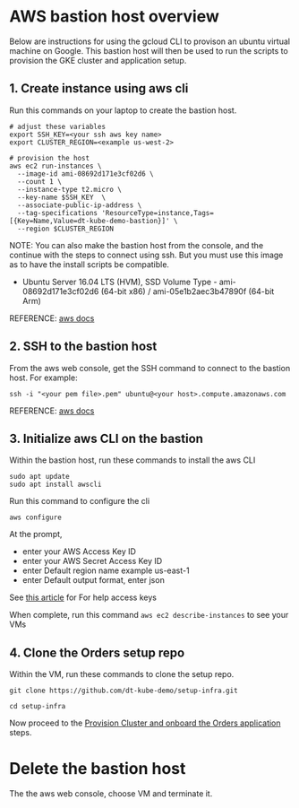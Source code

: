 # AWS bastion host overview

Below are instructions for using the gcloud CLI to provison an ubuntu virtual machine on Google. This bastion host will then be used to run the scripts to provision the GKE cluster and application setup.

## 1. Create instance using aws cli

Run this commands on your laptop to create the bastion host.

```
# adjust these variables
export SSH_KEY=<your ssh aws key name>
export CLUSTER_REGION=<example us-west-2>

# provision the host
aws ec2 run-instances \
  --image-id ami-08692d171e3cf02d6 \
  --count 1 \
  --instance-type t2.micro \
  --key-name $SSH_KEY  \
  --associate-public-ip-address \
  --tag-specifications 'ResourceType=instance,Tags=[{Key=Name,Value=dt-kube-demo-bastion}]' \
  --region $CLUSTER_REGION
```

NOTE: You can also make the bastion host from the console, and the continue with the steps to connect using ssh.  But you must use this image as to have the install scripts be compatible.
* Ubuntu Server 16.04 LTS (HVM), SSD Volume Type - ami-08692d171e3cf02d6 (64-bit x86) / ami-05e1b2aec3b47890f (64-bit Arm)

REFERENCE: [aws docs](https://docs.aws.amazon.com/cli/latest/reference/ec2/run-instances.html)

## 2. SSH to the bastion host 

From the aws web console, get the SSH command to connect to the bastion host. For example:
```
ssh -i "<your pem file>.pem" ubuntu@<your host>.compute.amazonaws.com
```

REFERENCE: [aws docs](https://docs.aws.amazon.com/AWSEC2/latest/UserGuide/AccessingInstances.html?icmpid=docs_ec2_console)

## 3. Initialize aws CLI on the bastion

Within the bastion host, run these commands to install the aws CLI 
```
sudo apt update
sudo apt install awscli
```

Run this command to configure the cli 
```
aws configure
```

At the prompt, 
* enter your AWS Access Key ID
* enter your AWS Secret Access Key ID
* enter Default region name example us-east-1
* enter Default output format, enter json

See [this article](https://aws.amazon.com/blogs/security/wheres-my-secret-access-key/) for For help access keys

When complete, run this command ```aws ec2 describe-instances``` to see your VMs

## 4. Clone the Orders setup repo

Within the VM, run these commands to clone the setup repo.

```
git clone https://github.com/dt-kube-demo/setup-infra.git

cd setup-infra
```

Now proceed to the [Provision Cluster and onboard the Orders application](README.md#provision-cluster-and-onboard-the-orders-application) steps.

# Delete the bastion host

The the aws web console, choose VM and terminate it.
